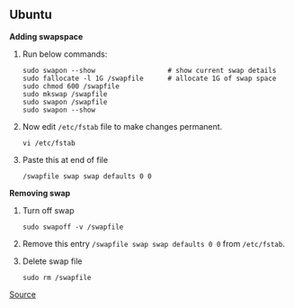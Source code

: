 
## Ubuntu  

**Adding swapspace**  

1. Run below commands:
    ```
    sudo swapon --show                  # show current swap details
    sudo fallocate -l 1G /swapfile      # allocate 1G of swap space
    sudo chmod 600 /swapfile
    sudo mkswap /swapfile
    sudo swapon /swapfile
    sudo swapon --show
    ```

1. Now edit `/etc/fstab` file to make changes permanent.

    ```
    vi /etc/fstab
    ```

1. Paste this at end of file
    ```
    /swapfile swap swap defaults 0 0
    ```

**Removing swap**

1. Turn off swap
    ```
    sudo swapoff -v /swapfile
    ```

1. Remove this entry `/swapfile swap swap defaults 0 0` from `/etc/fstab`.

1. Delete swap file
    ```
    sudo rm /swapfile
    ```


[Source](https://www.cloudbooklet.com/how-to-add-swap-space-on-ubuntu-18-04-google-cloud/)
